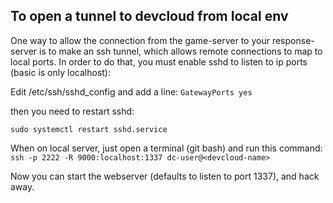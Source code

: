 ## To open a tunnel to devcloud from local env

One way to allow the connection from the game-server to your response-server is to make an ssh tunnel, which allows remote
connections to map to local ports. In order to do that, you must enable sshd to listen to ip ports (basic is only localhost):

Edit /etc/ssh/sshd_config and add a line: 
``
GatewayPorts yes
``

then you need to restart sshd:

``
sudo systemctl restart sshd.service
``


When on local server, just open a terminal (git bash) and run this command: 
``
ssh -p 2222 -R 9000:localhost:1337 dc-user@<devcloud-name>
``

Now you can start the webserver (defaults to listen to port 1337), and hack away.

